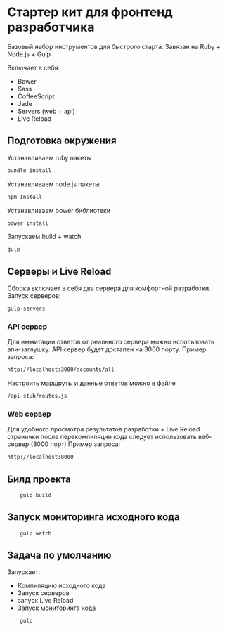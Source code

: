 # Стартер кит для фронтенд разработчика

Базовый набор инструментов для быстрого старта.
Завязан на Ruby + Node.js + Gulp

Включает в себя:
* Bower
* Sass
* CoffeeScript
* Jade
* Servers (web + api)
* Live Reload


## Подготовка окружения

Устанавливаем ruby пакеты
~~~bash
bundle install
~~~

Устанавливаем node.js  пакеты

~~~bash
npm install
~~~

Устанавливаем bower библиотеки

~~~bash
bower install
~~~

Запускаем build + watch

~~~bash
gulp
~~~

## Серверы и Live Reload
Сборка включает в себя два сервера для комфортной разработки.
Запуск серверов:

~~~bash
gulp servers
~~~


###  API сервер
Для иммитации ответов от реального сервера можно использовать апи-заглушку.
API сервер будет достапен на 3000 порту.
Пример запроса:

~~~bash
http://localhost:3000/accounts/all
~~~

Настроить маршруты и данные ответов можно в файле
~~~bash
/api-stub/routes.js
~~~


###  Web сервер
Для удобного просмотра результатов разработки + Live Reload странички после перекомпиляции кода следует использовать веб-сервер (8000 порт)
Пример запроса:

~~~bash
http://localhost:8000
~~~



## Билд проекта

~~~php
	gulp build
~~~


## Запуск мониторинга исходного кода

~~~php
	gulp watch
~~~

## Задача по умолчанию
Запускает:
* Компиляцию исходного кода
* Запуск серверов
* запуск Live Reload
* Запуск мониторинга кода

~~~php
	gulp
~~~

